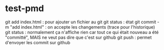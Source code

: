 # test-pmd

git add index.html : pour ajouter un fichier au git 
git status : état 
git commit -m "add index.html" : on accepte les changements (trace pour l'historique)
git status : normalement ça n'affiche rien car tout ce qui était nouveau a été "committé", MAIS ne veut pas dire que c'est sur github
git push : permet d'envoyer les commit sur github 
